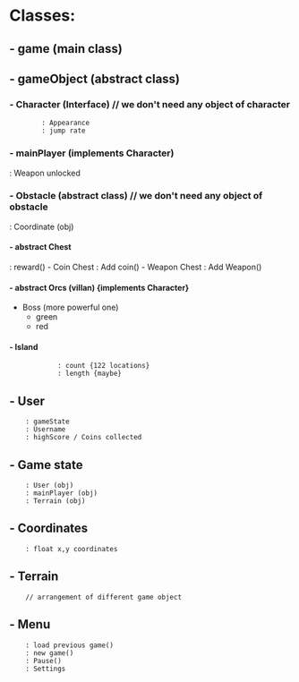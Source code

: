 # Classes:
	
##	- game (main class)

	
##	- gameObject (abstract class) 
###		- Character (Interface) // we don't need any object of character
			: Appearance 
  			: jump rate
		
### -  mainPlayer (implements Character)
  : Weapon unlocked
	
  
### - Obstacle (abstract class) // we don't need any object of obstacle
  : Coordinate (obj)
#### - abstract Chest
   : reward()
	 - Coin Chest
			: Add coin()
	 - Weapon Chest
			: Add Weapon()

#### - abstract Orcs (villan) {implements Character}
   - Boss (more powerful one)
	 - green
	 - red

####		- Island
				: count {122 locations}
				: length {maybe}

##	- User
		: gameState
		: Username
		: highScore / Coins collected

##	- Game state
		: User (obj)
		: mainPlayer (obj)
		: Terrain (obj)
		
##	- Coordinates
		: float x,y coordinates

##	- Terrain
		// arrangement of different game object
		
##	- Menu
		: load previous game()
		: new game()
		: Pause()
		: Settings
		

